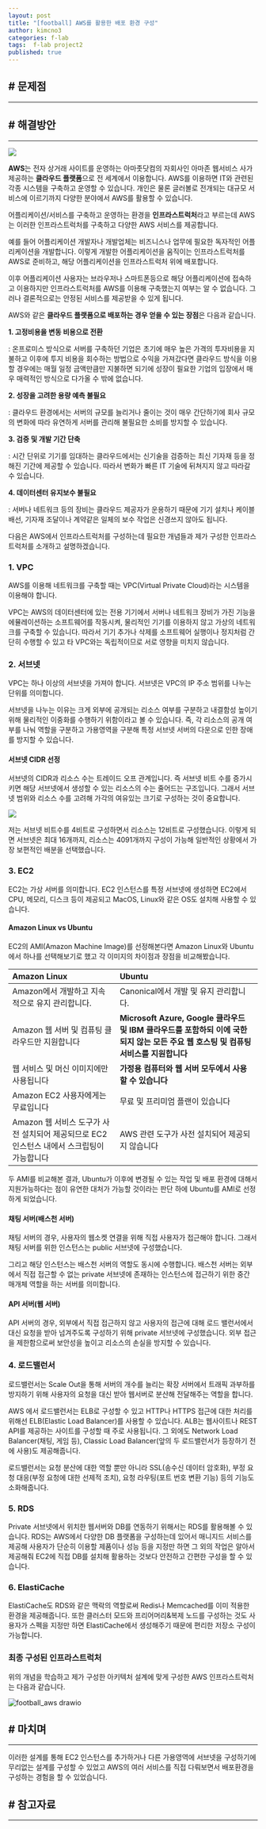 ```yaml
---
layout: post
title: "[football] AWS를 활용한 배포 환경 구성"
author: kimcno3
categories: f-lab
tags:  f-lab project2
published: true
---
```


## # 문제점
***

## # 해결방안
***
![](https://velog.velcdn.com/images/taeha7b/post/f60d83da-4d0f-4a57-9204-146edba2df00/AWS.png)

**AWS**는 전자 상거래 사이트를 운영하는 아마좃닷컴의 자회사인 아마존 웹서비스 사가 제공하는 **클라우드 플랫폼**으로 전 세계에서 이용합니다. AWS를 이용하면 IT와 관련된 각종 시스템을 구축하고 운영할 수 있습니다. 개인은 물론 글러볼로 전개되는 대규모 서비스에 이르기까지 다양한 분야에서 AWS를 활용할 수 있습니다.

어플리케이션/서비스를 구축하고 운영하는 환경을 **인프라스트럭처**라고 부르는데 AWS는 이러한 인프라스트럭처를 구축하고 다양한 AWS 서비스를 제공합니다.

예를 들어 어플리케이션 개발자나 개발업체는 비즈니스나 업무에 필요한 독자적인 어플리케이션을 개발합니다. 이렇게 개발한 어플리케이션을 움직이는 인프라스트럭처를 AWS로 준비하고, 해당 어플리케이션을 인프라스트럭처 위에 배포합니다.

이후 어플리케이션 사용자는 브라우저나 스마트폰등으로 해당 어플리케이션에 접속하고 이용하지만 인프라스트럭처를 AWS를 이용해 구축했는지 여부는 알 수 없습니다. 그러나 결론적으로는 안정된 서비스를 제공받을 수 있게 됩니다.

AWS와 같은 **클라우드 플랫폼으로 배포하는 경우 얻을 수 있는 장점**은 다음과 같습니다.

**1. 고정비용을 변동 비용으로 전환**

: 온프로미스 방식으로 서버를 구축하던 기업은 초기에 매우 높은 가격의 투자비용을 지불하고 이후에 투지 비용을 회수하는 방법으로 수익을 가져갔다면 클라우드 방식을 이용할 경우에는 매월 일정 금액만큼만 지불하면 되기에 성장이 필요한 기업의 입장에서 매우 매력적인 방식으로 다가올 수 밖에 없습니다.

**2. 성장을 고려한 용량 예측 불필요**

: 클라우드 환경에서는 서버의 규모를 늘리거나 줄이는 것이 매우 간단하기에 회사 규모의 변화에 따라 유연하게 서버를 관리해 불필요한 소비를 방지할 수 있습니다.

**3. 검증 및 개발 기간 단축**

: 시간 단위로 기기를 임대하는 클라우드에서는 신기술을 검증하는 최신 기자재 등을 정해진 기간에 제공할 수 있습니다. 따라서 변화가 빠른 IT 기술에 뒤쳐지지 않고 따라갈 수 있습니다.

**4. 데이터센터 유지보수 불필요**

: 서버나 네트워크 등의 장비는 클라우드 제공자가 운용하기 때문에 기기 설치나 케이블 배선, 기자재 조달이나 계약같은 일체의 보수 작업은 신경쓰지 않아도 됩니다.

다음은 AWS에서 인프라스트럭처를 구성하는데 필요한 개념들과 제가 구성한 인프라스트럭처를 소개하고 설명하겠습니다.

### 1. VPC
AWS를 이용해 네트워크를 구축할 때는 VPC(Virtual Private Cloud)라는 시스템을 이용해야 합니다. 

VPC는 AWS의 데이터센터에 있는 전용 기기에서 서버나 네트워크 장비가 가진 기능을 에뮬레이션하는 소프트웨어를 작동시켜, 물리적인 기기를 이용하지 않고 가상의 네트워크를 구축할 수 있습니다. 따라서 기기 추가나 삭제를 소프트웨어 실행이나 정지처럼 간단히 수행할 수 있고 타 VPC와는 독립적이므로 서로 영향을 미치지 않습니다.

### 2. 서브넷 
VPC는 하나 이상의 서브넷을 가져야 합니다. 서브넷은 VPC의 IP 주소 범위를 나누는 단위를 의미합니다.

서브넷을 나누는 이유는 크게 외부에 공개되는 리소스 여부를 구분하고 내결함성 높이기 위해 물리적인 이중화를 수행하기 위함이라고 볼 수 있습니다. 즉, 각 리소스의 공개 여부를 나눠 역할을 구분하고 가용영역을 구분해 특정 서브넷 서버의 다운으로 인한 장애를 방지할 수 있습니다.

#### 서브넷 CIDR 선정
서브넷의 CIDR과 리소스 수는 트레이드 오프 관계입니다. 즉 서브넷 비트 수를 증가시키면 해당 서브넷에서 생성할 수 있는 리소스의 수는 줄어드는 구조입니다. 그래서 서브넷 범위와 리소스 수를 고려해 가각의 여유있는 크기로 구성하는 것이 중요합니다.

![](https://velog.velcdn.com/images/alicewland/post/4b4a0962-4b67-49a9-8fe3-59054db42759/image.png)

저는 서브넷 비트수를 4비트로 구성하면서 리소스는 12비트로 구성했습니다.
이렇게 되면 서브넷은 최대 16개까지, 리소스는 4091개까지 구성이 가능해 일반적인 상황에서 가장 보편적인 배분을 선택했습니다.

### 3. EC2
EC2는 가상 서버를 의미합니다. EC2 인스턴스를 특정 서브넷에 생성하면 EC2에서 CPU, 메모리, 디스크 등이 제공되고 MacOS, Linux와 같은 OS도 설치해 사용할 수 있습니다.

#### Amazon Linux vs Ubuntu
EC2의 AMI(Amazon Machine Image)를 선정해본다면 Amazon Linux와 Ubuntu에서 하나를 선택해보기로 했고 각 이미지의 차이점과 장점을 비교해봤습니다.

| Amazon Linux                                            | Ubuntu                                                                                             |
|:--------------------------------------------------------|:---------------------------------------------------------------------------------------------------|
| Amazon에서 개발하고 지속적으로 유지 관리합니다.                           | Canonical에서 개발 및 유지 관리합니다.                                                                         |
| Amazon 웹 서버 및 컴퓨팅 클라우드만 지원합니다                           | **Microsoft Azure, Google 클라우드 및 IBM 클라우드를 포함하되 이에 국한되지 않는 모든 주요 웹 호스팅 및 컴퓨팅 서비스를 지원합니다**          |
| 웹 서비스 및 머신 이미지에만 사용됩니다                                  | **가정용 컴퓨터와 웹 서버 모두에서 사용할 수 있습니다**                                                                  |
| Amazon EC2 사용자에게는 무료입니다                                 | 무료 및 프리미엄 플랜이 있습니다                                                                                 |
| Amazon 웹 서비스 도구가 사전 설치되어 제공되므로 EC2 인스턴스 내에서 스크립팅이 가능합니다 | AWS 관련 도구가 사전 설치되어 제공되지 않습니다                                                                       |


두 AMI를 비교해본 결과, Ubuntu가 이후에 변경될 수 있는 작업 및 배포 환경에 대해서 지원가능하다는 점이 유연한 대처가 가능할 것이라는 판단 하에 Ubuntu를 AMI로 선정하게 되었습니다.

#### 채팅 서버(배스천 서버)

채팅 서버의 경우, 사용자의 웹소켓 연결을 위해 직접 사용자가 접근해야 합니다. 그래서 채팅 서버를 위한 인스턴스는 public 서브넷에 구성했습니다. 

그리고 해당 인스턴스는 배스천 서버의 역할도 동시에 수행합니다. 배스천 서버는 외부에서 직접 접근할 수 없는 private 서브넷에 존재하는 인스턴스에 접근하기 위한 중간 매개체 역할을 하는 서버를 의미합니다.

#### API 서버(웹 서버)

API 서버의 경우, 외부에서 직접 접근하지 않고 사용자의 접근에 대해 로드 밸런서에서 대신 요청을 받아 넘겨주도록 구성하기 위해 private 서브넷에 구성했습니다. 외부 접근을 제한함으로써 보안성을 높이고 리소스의 손실을 방지할 수 있습니다.

### 4. 로드밸런서
로드밸런서는 Scale Out을 통해 서버의 개수를 늘리는 확장 서버에서 트래픽 과부하를 방지하기 위해 사용자의 요청을 대신 받아 웹서버로 분산해 전달해주는 역할을 합니다. 

AWS 에서 로드밸런서는 ELB로 구성할 수 있고 HTTP나 HTTPS 접근에 대한 처리를 위해선 ELB(Elastic Load Balancer)를 사용할 수 있습니다. ALB는 웹사이트나 REST API를 제공하는 사이트를 구성할 때 주로 사용됩니다. 그 외에도 Network Load Balancer(채팅, 게임 등), Classic Load Balancer(앞의 두 로드밸런서가 등장하기 전에 사용)도 제공해줍니다.

로드밸런서는 요청 분산에 대한 역할 뿐만 아니라 SSL(송수신 데이터 암호화), 부정 요청 대응(부정 요청에 대한 선제적 조치), 요청 라우팅(포트 번호 변환 기능) 등의 기능도 소화해줍니다.

### 5. RDS
Private 서브넷에서 위치한 웹서버와 DB를 연동하기 위해서는 RDS를 활용해볼 수 있습니다. RDS는 AWS에서 다양한 DB 플랫폼을 구성하는데 있어서 매니지드 서비스를 제공해 사용자가 단순히 이용할 제품이나 성능 등을 지정만 하면 그 외의 작업은 알아서 제공해줘 EC2에 직접 DB를 설치해 활용하는 것보다 안전하고 간편한 구성을 할 수 있습니다.

### 6. ElastiCache
ElastiCache도 RDS와 같은 맥락의 역할로써 Redis나 Memcached를 이미 적용한 환경을 제공해줍니다. 또한 클러스터 모드와 프리어머리&복제 노드를 구성하는 것도 사용자가 스펙을 지정만 하면 ElastiCache에서 생성해주기 때문에 편리한 저장소 구성이 가능합니다.

### 최종 구성된 인프라스트럭처
위의 개념을 학습하고 제가 구성한 아키텍처 설계에 맞게 구성한 AWS 인프라스트럭처는 다음과 같습니다.

![football_aws drawio](https://user-images.githubusercontent.com/77563468/191318151-7b236599-c0f5-42fc-90c0-c63cb1e17c07.png)

## # 마치며
***

이러한 설계를 통해 EC2 인스턴스를 추가하거나 다른 가용영역에 서브넷을 구성하기에 무리없는 설계를 구성할 수 있었고 AWS의 여러 서비스를 직접 다뤄보면서 배포환경을 구성하는 경험을 할 수 있었습니다.

## # 참고자료
***
